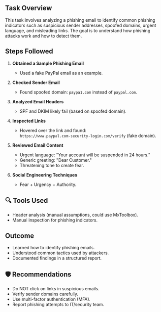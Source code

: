 ##  Task Overview
This task involves analyzing a phishing email to identify common phishing indicators such as suspicious sender addresses, spoofed domains, urgent language, and misleading links. The goal is to understand how phishing attacks work and how to detect them.

##  Steps Followed

1. **Obtained a Sample Phishing Email**  
   - Used a fake PayPal email as an example.

2. **Checked Sender Email**  
   - Found spoofed domain: `paypa1.com` instead of `paypal.com`.

3. **Analyzed Email Headers**  
   - SPF and DKIM likely fail (based on spoofed domain).

4. **Inspected Links**  
   - Hovered over the link and found:  
     `https://www.paypal.com-security-login.com/verify` (fake domain).

5. **Reviewed Email Content**  
   - Urgent language: "Your account will be suspended in 24 hours."
   - Generic greeting: "Dear Customer."
   - Threatening tone to create fear.

6. **Social Engineering Techniques**  
   - Fear + Urgency + Authority.


## 🔍 Tools Used
- Header analysis (manual assumptions, could use MxToolbox).
- Manual inspection for phishing indicators.


##  Outcome
- Learned how to identify phishing emails.
- Understood common tactics used by attackers.
- Documented findings in a structured report.


## 🛡 Recommendations
- Do NOT click on links in suspicious emails.
- Verify sender domains carefully.
- Use multi-factor authentication (MFA).
- Report phishing attempts to IT/security team.
